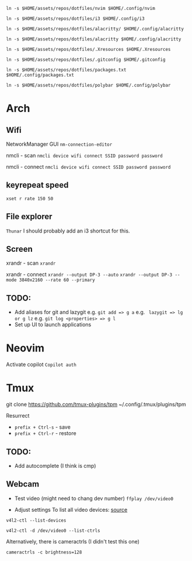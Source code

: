 ```ln -s $HOME/assets/repos/dotfiles/nvim $HOME/.config/nvim ```

```ln -s $HOME/assets/repos/dotfiles/i3 $HOME/.config/i3 ```

```ln -s $HOME/assets/repos/dotfiles/alacritty/ $HOME/.config/alacritty```

```ln -s $HOME/assets/repos/dotfiles/alacritty $HOME/.config/alacritty```

```ln -s $HOME/assets/repos/dotfiles/.Xresources $HOME/.Xresources```

```ln -s $HOME/assets/repos/dotfiles/.gitconfig $HOME/.gitconfig```

```ln -s $HOME/assets/repos/dotfiles/packages.txt $HOME/.config/packages.txt```

```ln -s $HOME/assets/repos/dotfiles/polybar $HOME/.config/polybar```

# Arch
## Wifi
NetworkManager GUI
```nm-connection-editor```

nmcli - scan
```nmcli device wifi connect SSID password password```

nmcli - connect
```nmcli device wifi connect SSID password password```

## keyrepeat speed
```xset r rate 150 50```

## File explorer
```Thunar```
I should probably add an i3 shortcut for this.

## Screen
xrandr - scan
```xrandr```

xrandr - connect
```xrandr --output DP-3 --auto```
```xrandr --output DP-3 --mode 3840x2160 --rate 60 --primary```

## TODO:
- Add aliases for git and lazygit
e.g. ``` git add => g a ```
e.g. ``` lazygit => lg or g lz```
e.g. ``` git log <properties> => g l ```
- Set up UI to launch applications

# Neovim 
Activate copilot
```Copilot auth ```

# Tmux
git clone https://github.com/tmux-plugins/tpm ~/.config/.tmux/plugins/tpm

Resurrect
- `prefix + Ctrl-s` - save
- `prefix + Ctrl-r` - restore

## TODO:
- Add autocomplete (I think is cmp)


## Webcam
- Test video (might need to chang dev number)
```ffplay /dev/video0```

- Adjust settings
To list all video devices: [source](https://wiki.archlinux.org/title/webcam_setup)

```v4l2-ctl --list-devices```

```v4l2-ctl -d /dev/video0 --list-ctrls```

Alternatively, there is cameractrls (I didn't test this one)

```cameractrls -c brightness=128```
